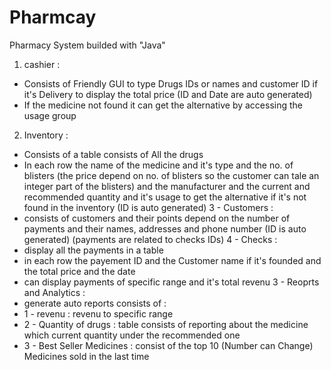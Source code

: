 # Pharmcay
Pharmacy System builded with "Java"

1. cashier :
- Consists of Friendly GUI to type Drugs IDs or names and customer ID if it's Delivery to display the total price (ID and Date are auto generated)
- If the medicine not found it can get the alternative by accessing the usage group
2. Inventory :
- Consists of a table consists of All the drugs
- In each row the name of the medicine and it's type and the no. of blisters (the price depend on no. of blisters so the customer can tale an integer part of the blisters) and the manufacturer and the current and recommended quantity and it's usage to get the alternative if it's not found in the inventory (ID is auto generated)
3 - Customers :
- consists of customers and their points depend on the number of payments and their names, addresses and phone number (ID is auto generated) (payments are related to checks IDs)
4 - Checks :
- display all the payments in a table
- in each row the payement ID and the Customer name if it's founded and the total price and the date
- can display payments of specific range and it's total revenu
3 - Reoprts and Analytics :
- generate auto reports consists of :
- 1 - revenu : revenu to specific range
- 2 - Quantity of drugs : table consists of reporting about the medicine which current quantity under the recommended one
- 3 - Best Seller Medicines : consist of the top 10 (Number can Change) Medicines sold in the last time
